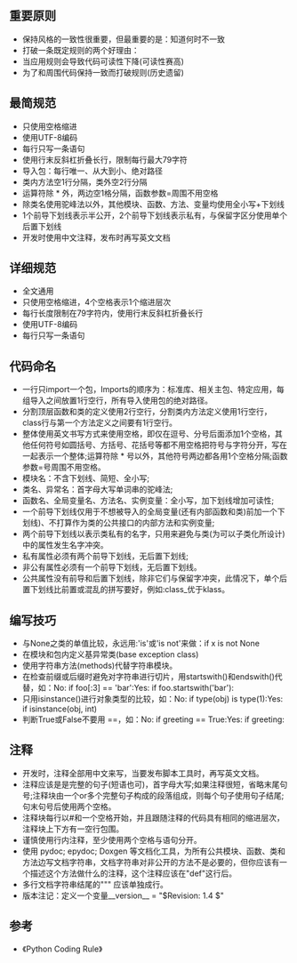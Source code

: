 ## 重要原则

* 保持风格的一致性很重要，但最重要的是：知道何时不一致
* 打破一条既定规则的两个好理由：
* 当应用规则会导致代码可读性下降(可读性赛高)
* 为了和周围代码保持一致而打破规则(历史遗留)

## 最简规范

* 只使用空格缩进
* 使用UTF-8编码
* 每行只写一条语句
* 使用行末反斜杠折叠长行，限制每行最大79字符
* 导入包：每行唯一、从大到小、绝对路径
* 类内方法空1行分隔，类外空2行分隔
* 运算符除 * 外，两边空1格分隔，函数参数=周围不用空格
* 除类名使用驼峰法以外，其他模块、函数、方法、变量均使用全小写+下划线
* 1个前导下划线表示半公开，2个前导下划线表示私有，与保留字区分使用单个后置下划线
* 开发时使用中文注释，发布时再写英文文档

## 详细规范

* 全文通用
* 只使用空格缩进，4个空格表示1个缩进层次
* 每行长度限制在79字符内，使用行末反斜杠折叠长行
* 使用UTF-8编码
* 每行只写一条语句

## 代码命名

* 一行只import一个包，Imports的顺序为：标准库、相关主包、特定应用，每组导入之间放置1行空行，所有导入使用包的绝对路径。
* 分割顶层函数和类的定义使用2行空行，分割类内方法定义使用1行空行，class行与第一个方法定义之间要有1行空行。
* 整体使用英文书写方式来使用空格，即仅在逗号、分号后面添加1个空格，其他任何符号如圆括号、方括号、花括号等都不用空格把符号与字符分开，写在一起表示一个整体;运算符除 * 号以外，其他符号两边都各用1个空格分隔;函数参数=号周围不用空格。
* 模块名：不含下划线、简短、全小写;
* 类名、异常名：首字母大写单词串的驼峰法;
* 函数名、全局变量名、方法名、实例变量：全小写，加下划线增加可读性;
* 一个前导下划线仅用于不想被导入的全局变量(还有内部函数和类)前加一个下划线)、不打算作为类的公共接口的内部方法和实例变量;
* 两个前导下划线以表示类私有的名字，只用来避免与类(为可以子类化所设计)中的属性发生名字冲突。
* 私有属性必须有两个前导下划线，无后置下划线;
* 非公有属性必须有一个前导下划线，无后置下划线。
* 公共属性没有前导和后置下划线，除非它们与保留字冲突，此情况下，单个后置下划线比前置或混乱的拼写要好，例如:class_优于klass。

## 编写技巧

* 与None之类的单值比较，永远用:'is'或'is not'来做：if x is not None
* 在模块和包内定义基异常类(base exception class)
* 使用字符串方法(methods)代替字符串模块。
* 在检查前缀或后缀时避免对字符串进行切片，用startswith()和endswith()代替，如：No: if foo[:3] == 'bar':Yes: if foo.startswith('bar'):
* 只用isinstance()进行对象类型的比较，如：No: if type(obj) is type(1):Yes: if isinstance(obj, int)
* 判断True或False不要用 ==，如：No: if greeting == True:Yes: if greeting:

## 注释

* 开发时，注释全部用中文来写，当要发布脚本工具时，再写英文文档。
* 注释应该是是完整的句子(短语也可)，首字母大写;如果注释很短，省略末尾句号;注释块由一个or多个完整句子构成的段落组成，则每个句子使用句子结尾;句末句号后使用两个空格。
* 注释块每行以#和一个空格开始，并且跟随注释的代码具有相同的缩进层次，注释块上下方有一空行包围。
* 谨慎使用行内注释，至少使用两个空格与语句分开。
* 使用 pydoc; epydoc; Doxgen 等文档化工具，为所有公共模块、函数、类和方法边写文档字符串，文档字符串对非公开的方法不是必要的，但你应该有一个描述这个方法做什么的注释，这个注释应该在"def"这行后。
* 多行文档字符串结尾的""" 应该单独成行。
* 版本注记：定义一个变量__version__ = "$Revision: 1.4 $"

## 参考

* 《Python Coding Rule》
